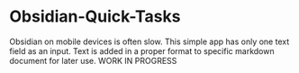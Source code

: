 # Obsidian-Quick-Tasks
Obsidian on mobile devices is often slow. This simple app has only one text field as an input. Text is added in a proper format to specific markdown document for later use. 
WORK IN PROGRESS

